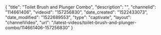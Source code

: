 {
    "title": "Toilet Brush and Plunger Combo",
    "description": "",
    "channelid": "114661406",
    "videoid": "157256830",
    "date_created": "1522433073",
    "date_modified": "1522689553",
    "type": "captivate",
    "layout": "channelVideo",
    "url": "\/latest-videos\/toilet-brush-and-plunger-combo\/114661406-157256830"
}